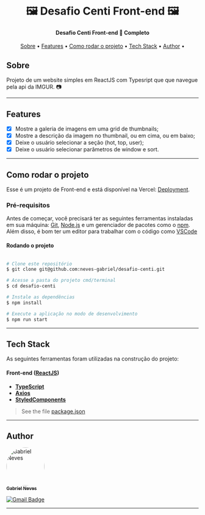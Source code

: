 <h1 align="center">
    🖼️ Desafio Centi Front-end 🖼️
</h1>

<h4 align="center"> 
  Desafio Centi Front-end 🚀 Completo
</h4>

<p align="center">
 <a href="#sobre">Sobre</a> •
 <a href="#features">Features</a> •
 <a href="#como-rodar-o-projeto">Como rodar o projeto</a> • 
 <a href="#tech-stack">Tech Stack</a> • 
 <a href="#author">Author</a> • 
</p>

## Sobre

Projeto de um website simples em ReactJS com Typesript que que navegue pela api da IMGUR. 📷

---

## Features

- [x] Mostre a galeria de imagens em uma grid de thumbnails;
- [x] Mostre a descrição da imagem no thumbnail, ou em cima, ou em baixo;
- [x] Deixe o usuário selecionar a seção (hot, top, user);
- [x] Deixe o usuário selecionar parâmetros de window e sort.

---

## Como rodar o projeto

Esse é um projeto de Front-end e está disponível na Vercel:
[Deployment](https://desafio-centi.vercel.app/).

### Pré-requisitos

Antes de começar, você precisará ter as seguintes ferramentas instaladas em sua máquina:
[Git](https://git-scm.com), [Node.js](https://nodejs.org/en/) e um gerenciador de pacotes como o [npm](https://www.npmjs.com/).
Além disso, é bom ter um editor para trabalhar com o código como [VSCode](https://code.visualstudio.com/)

#### Rodando o projeto

```bash

# Clone este repositório
$ git clone git@github.com:neves-gabriel/desafio-centi.git

# Acesse a pasta do projeto cmd/terminal
$ cd desafio-centi

# Instale as dependências
$ npm install

# Execute a aplicação no modo de desenvolvimento
$ npm run start

```

---

## Tech Stack

As seguintes ferramentas foram utilizadas na construção do projeto:

#### [](https://github.com/neves-gabriel/desafio-centi)**Front-end** ([ReactJS](https://reactjs.org/))

- **[TypeScript](https://www.typescriptlang.org/)**
- **[Axios](https://axios-http.com/)**
- **[StyledComponents](https://styled-components.com/)**

> See the file [package.json](https://github.com/neves-gabriel/desafio-centi/blob/main/package.json)

---

## Author

<a href="https://www.linkedin.com/in/gabriel-rodrigues-neves/">
 <img style="border-radius: 50%;" src="https://avatars.githubusercontent.com/u/39607960?s=400&u=82b035c6ac7bdf750c568554dd4f6af500688e63&v=4" width="100px;" alt="Gabriel Neves"/>
 <br />
 <sub><b>Gabriel Neves</b></sub></a> <a href="https://www.linkedin.com/in/gabriel-rodrigues-neves/" title="LinkedIn"></a>
 <br />
 
[![Gmail Badge](https://img.shields.io/badge/-gabrielrn.mobres@gmail.com-c14438?style=flat-square&logo=Gmail&logoColor=white&link=mailto:gabrielrn.mobres@gmail.com)](mailto:gabrielrn.mobres@gmail.com)

---
